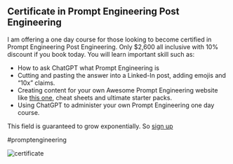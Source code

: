 
## Certificate in Prompt Engineering Post Engineering

I am offering a one day course for those looking to become certified in Prompt Engineering Post Engineering. Only $2,600 all inclusive with 10% discount if you book today. You will learn important skill such as:

- How to ask ChatGPT what Prompt Engineering is
- Cutting and pasting the answer into a Linked-In post, adding emojis and “10x” claims.
- Creating content for your own Awesome Prompt Engineering website like [this one](https://microprediction.github.io/chattychattybangbang/awesome), cheat sheets and ultimate starter packs.
- Using ChatGPT to administer your own Prompt Engineering one day course. 

This field is guaranteed to grow exponentially. So [sign up](
https://github.com/microprediction/chattychattybangbang) 

#promptengineering 


![certificate](/assets/images/certificate_of_prompt_engineering.png)



